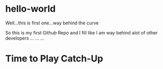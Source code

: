 # hello-world
Well...this is first one...way behind the curve



So this is my first Github Repo and I fill like I am way behind alot of other developers
...
...
...
# Time to Play Catch-Up
